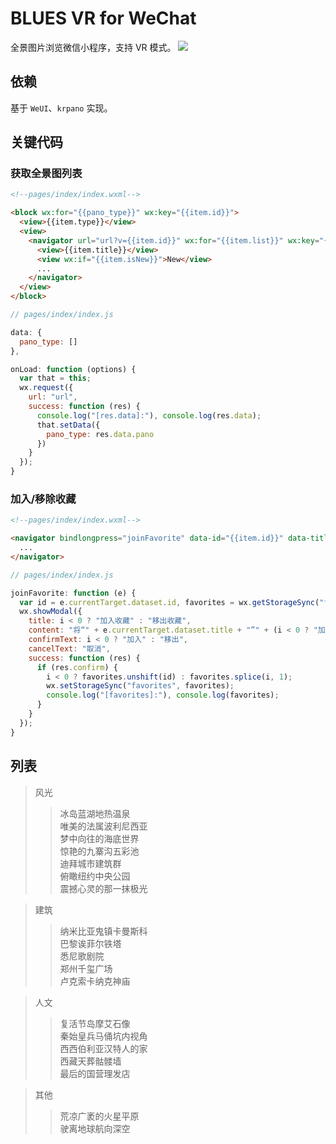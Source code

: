 # BLUES VR for WeChat
全景图片浏览微信小程序，支持 VR 模式。
![](https://github.com/iflycn/vr_wechat/blob/master/images/vr_device.png)

## 依赖
基于 `WeUI`、`krpano` 实现。

## 关键代码
### 获取全景图列表
```html
<!--pages/index/index.wxml-->

<block wx:for="{{pano_type}}" wx:key="{{item.id}}">
  <view>{{item.type}}</view>
  <view>
    <navigator url="url?v={{item.id}}" wx:for="{{item.list}}" wx:key="{{item.id}}">
      <view>{{item.title}}</view>
      <view wx:if="{{item.isNew}}">New</view>
      ...
    </navigator>
  </view>
</block>
```
```javascript
// pages/index/index.js

data: {
  pano_type: []
},

onLoad: function (options) {
  var that = this;
  wx.request({
    url: "url",
    success: function (res) {
      console.log("[res.data]:"), console.log(res.data);
      that.setData({
        pano_type: res.data.pano
      })
    }
  });
}
```
### 加入/移除收藏
```html
<!--pages/index/index.wxml-->

<navigator bindlongpress="joinFavorite" data-id="{{item.id}}" data-title="{{item.title}}">
  ...
</navigator>
```
```javascript
// pages/index/index.js

joinFavorite: function (e) {
  var id = e.currentTarget.dataset.id, favorites = wx.getStorageSync("favorites") || [], i = favorites.indexOf(id);
  wx.showModal({
    title: i < 0 ? "加入收藏" : "移出收藏",
    content: "将“" + e.currentTarget.dataset.title + "”" + (i < 0 ? "加入" : "移出") + "个人收藏?",
    confirmText: i < 0 ? "加入" : "移出",
    cancelText: "取消",
    success: function (res) {
      if (res.confirm) {
        i < 0 ? favorites.unshift(id) : favorites.splice(i, 1);
        wx.setStorageSync("favorites", favorites);
        console.log("[favorites]:"), console.log(favorites);
      }
    }
  });
}
```

## 列表
>风光
>>冰岛蓝湖地热温泉<br>
>>唯美的法属波利尼西亚<br>
>>梦中向往的海底世界<br>
>>惊艳的九寨沟五彩池<br>
>>迪拜城市建筑群<br>
>>俯瞰纽约中央公园<br>
>>震撼心灵的那一抹极光<br>

>建筑
>>纳米比亚鬼镇卡曼斯科<br>
>>巴黎诶菲尔铁塔<br>
>>悉尼歌剧院<br>
>>郑州千玺广场<br>
>>卢克索卡纳克神庙<br>

>人文
>>复活节岛摩艾石像<br>
>>秦始皇兵马俑坑内视角<br>
>>西西伯利亚汉特人的家<br>
>>西藏天葬骷髅墙<br>
>>最后的国营理发店<br>

>其他
>>荒凉广袤的火星平原<br>
>>驶离地球航向深空<br>